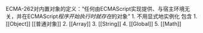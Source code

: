 ECMA-262对内置对象的定义：“任何由ECMAScript实现提供、与宿主环境无关，并在ECMAScript*程序开始执行时就存在*的对象”
	1. 不用显式地实例化
包含
	1. [[Object]] [[普通对象]] 
	2. [[Array]] 
	3. [[String]] 
	4. [[Global]] 
	5. [[Math]] 